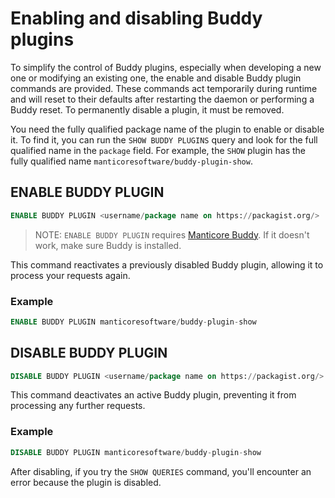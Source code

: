# Enabling and disabling Buddy plugins

To simplify the control of Buddy plugins, especially when developing a new one or modifying an existing one, the enable and disable Buddy plugin commands are provided. These commands act temporarily during runtime and will reset to their defaults after restarting the daemon or performing a Buddy reset. To permanently disable a plugin, it must be removed.

You need the fully qualified package name of the plugin to enable or disable it. To find it, you can run the `SHOW BUDDY PLUGINS` query and look for the full qualified name in the `package` field. For example, the `SHOW` plugin has the fully qualified name `manticoresoftware/buddy-plugin-show`.

<!-- example enable_buddy_plugin -->
## ENABLE BUDDY PLUGIN

```sql
ENABLE BUDDY PLUGIN <username/package name on https://packagist.org/>
```

> NOTE: `ENABLE BUDDY PLUGIN` requires [Manticore Buddy](../../../Installation/Manticore_Buddy.md). If it doesn't work, make sure Buddy is installed.

This command reactivates a previously disabled Buddy plugin, allowing it to process your requests again.

<!-- intro -->
### Example

<!-- request SQL -->
```sql
ENABLE BUDDY PLUGIN manticoresoftware/buddy-plugin-show
```
<!-- end -->

<!-- example disable_buddy_plugin -->
## DISABLE BUDDY PLUGIN

```sql
DISABLE BUDDY PLUGIN <username/package name on https://packagist.org/>
```

This command deactivates an active Buddy plugin, preventing it from processing any further requests.

<!-- intro -->
### Example

<!-- request SQL -->
```sql
DISABLE BUDDY PLUGIN manticoresoftware/buddy-plugin-show
```

After disabling, if you try the `SHOW QUERIES` command, you'll encounter an error because the plugin is disabled.
<!-- end -->

